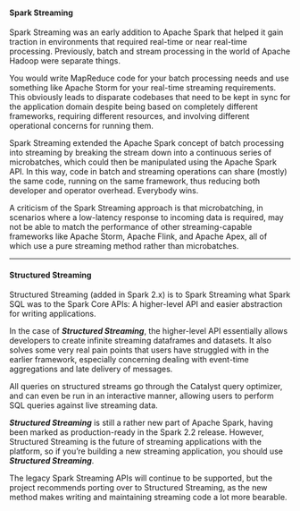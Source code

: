 

#### Spark Streaming

Spark Streaming was an early addition to Apache Spark that helped it gain traction in environments that required real-time or near real-time processing. 
Previously, batch and stream processing in the world of Apache Hadoop were separate things. 

You would write MapReduce code for your batch processing needs and use something like Apache Storm for your real-time streaming requirements. This obviously leads to disparate codebases that need to be kept in sync for the application domain despite being based on completely different frameworks, requiring different resources, and involving different operational concerns for running them.

Spark Streaming extended the Apache Spark concept of batch processing into streaming by breaking the stream down into a continuous series of microbatches, which could then be manipulated using the Apache Spark API. In this way, code in batch and streaming operations can share (mostly) the same code, running on the same framework, thus reducing both developer and operator overhead. Everybody wins.

A criticism of the Spark Streaming approach is that microbatching, in scenarios where a low-latency response to incoming data is required, may not be able to match the performance of other streaming-capable frameworks like Apache Storm, Apache Flink, and Apache Apex, all of which use a pure streaming method rather than microbatches.

__________________________________________________________________________


#### Structured Streaming

Structured Streaming (added in Spark 2.x) is to Spark Streaming what Spark SQL was to the Spark Core APIs: A higher-level API and easier abstraction for writing applications. 

In the case of ***Structured Streaming***, the higher-level API essentially allows developers to create infinite streaming dataframes and datasets. 
It also solves some very real pain points that users have struggled with in the earlier framework, especially concerning dealing with event-time aggregations and late delivery of messages. 

All queries on structured streams go through the Catalyst query optimizer, and can even be run in an interactive manner, allowing users to perform SQL queries against live streaming data.

***Structured Streaming*** is still a rather new part of Apache Spark, having been marked as production-ready in the Spark 2.2 release. 
However, Structured Streaming is the future of streaming applications with the platform, so if you’re building a new streaming application, you should use ***Structured Streaming***. 

The legacy Spark Streaming APIs will continue to be supported, but the project recommends porting over to Structured Streaming, as the new method makes writing and maintaining streaming code a lot more bearable.

